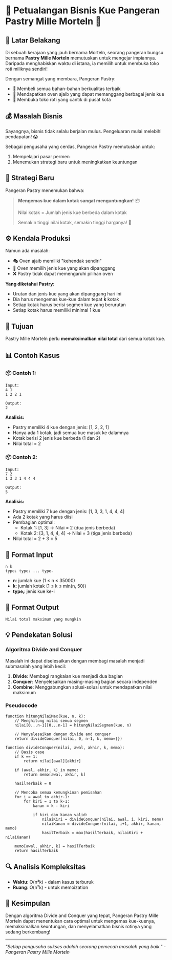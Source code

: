 # 🍰 Petualangan Bisnis Kue Pangeran Pastry Mille Morteln 🍰

## 📜 Latar Belakang

Di sebuah kerajaan yang jauh bernama Morteln, seorang pangeran bungsu bernama **Pastry Mille Morteln** memutuskan untuk mengejar impiannya. Daripada menghabiskan waktu di istana, ia memilih untuk membuka toko roti miliknya sendiri!

Dengan semangat yang membara, Pangeran Pastry:
- 🛒 Membeli semua bahan-bahan berkualitas terbaik
- 🔮 Mendapatkan oven ajaib yang dapat memanggang berbagai jenis kue
- 🏪 Membuka toko roti yang cantik di pusat kota

## 💰 Masalah Bisnis

Sayangnya, bisnis tidak selalu berjalan mulus. Pengeluaran mulai melebihi pendapatan! 😱

Sebagai pengusaha yang cerdas, Pangeran Pastry memutuskan untuk:
1. Mempelajari pasar permen
2. Menemukan strategi baru untuk meningkatkan keuntungan

## 🧠 Strategi Baru

Pangeran Pastry menemukan bahwa:

> **Mengemas kue dalam kotak sangat menguntungkan!** 📦
> 
> Nilai kotak = Jumlah jenis kue berbeda dalam kotak
> 
> Semakin tinggi nilai kotak, semakin tinggi harganya! 💎

## ⚙️ Kendala Produksi

Namun ada masalah:

- 🎭 Oven ajaib memiliki "kehendak sendiri"
- 🔄 Oven memilih jenis kue yang akan dipanggang
- ❌ Pastry tidak dapat memengaruhi pilihan oven

**Yang diketahui Pastry:**
- Urutan dan jenis kue yang akan dipanggang hari ini
- Dia harus mengemas kue-kue dalam tepat **k** kotak
- Setiap kotak harus berisi segmen kue yang berurutan
- Setiap kotak harus memiliki minimal 1 kue

## 🎯 Tujuan

Pastry Mille Morteln perlu **memaksimalkan nilai total** dari semua kotak kue.

## 📊 Contoh Kasus

### 📦 Contoh 1:
```
Input:
4 1
1 2 2 1

Output:
2
```

**Analisis:**
- Pastry memiliki 4 kue dengan jenis: [1, 2, 2, 1]
- Hanya ada 1 kotak, jadi semua kue masuk ke dalamnya
- Kotak berisi 2 jenis kue berbeda (1 dan 2)
- Nilai total = 2

### 📦 Contoh 2:
```
Input:
7 2
1 3 3 1 4 4 4

Output:
5
```

**Analisis:**
- Pastry memiliki 7 kue dengan jenis: [1, 3, 3, 1, 4, 4, 4]
- Ada 2 kotak yang harus diisi
- Pembagian optimal:
  - Kotak 1: [1, 3] → Nilai = 2 (dua jenis berbeda)
  - Kotak 2: [3, 1, 4, 4, 4] → Nilai = 3 (tiga jenis berbeda)
- Nilai total = 2 + 3 = 5

## 📝 Format Input

```
n k
type₁ type₂ ... typeₙ
```

- **n**: jumlah kue (1 ≤ n ≤ 35000)
- **k**: jumlah kotak (1 ≤ k ≤ min(n, 50))
- **typeᵢ**: jenis kue ke-i

## 🔢 Format Output

```
Nilai total maksimum yang mungkin
```

## 💡 Pendekatan Solusi

### Algoritma Divide and Conquer

Masalah ini dapat diselesaikan dengan membagi masalah menjadi submasalah yang lebih kecil:

1. **Divide**: Membagi rangkaian kue menjadi dua bagian
2. **Conquer**: Menyelesaikan masing-masing bagian secara independen
3. **Combine**: Menggabungkan solusi-solusi untuk mendapatkan nilai maksimum

### Pseudocode

```
function hitungNilaiMax(kue, n, k):
    // Menghitung nilai semua segmen
    nilai[0...n-1][0...n-1] = hitungNilaiSegmen(kue, n)
    
    // Menyelesaikan dengan divide and conquer
    return divideConquer(nilai, 0, n-1, k, memo={})

function divideConquer(nilai, awal, akhir, k, memo):
    // Basis case
    if k == 1:
        return nilai[awal][akhir]
    
    if (awal, akhir, k) in memo:
        return memo[awal, akhir, k]
    
    hasilTerbaik = 0
    
    // Mencoba semua kemungkinan pemisahan
    for i = awal to akhir-1:
        for kiri = 1 to k-1:
            kanan = k - kiri
            
            if kiri dan kanan valid:
                nilaiKiri = divideConquer(nilai, awal, i, kiri, memo)
                nilaiKanan = divideConquer(nilai, i+1, akhir, kanan, memo)
                hasilTerbaik = max(hasilTerbaik, nilaiKiri + nilaiKanan)
    
    memo[awal, akhir, k] = hasilTerbaik
    return hasilTerbaik
```

## 🔍 Analisis Kompleksitas

- **Waktu**: O(n³k) - dalam kasus terburuk
- **Ruang**: O(n²k) - untuk memoization

## 🌟 Kesimpulan

Dengan algoritma Divide and Conquer yang tepat, Pangeran Pastry Mille Morteln dapat menentukan cara optimal untuk mengemas kue-kuenya, memaksimalkan keuntungan, dan menyelamatkan bisnis rotinya yang sedang berkembang!

---

*"Setiap pengusaha sukses adalah seorang pemecah masalah yang baik." - Pangeran Pastry Mille Morteln*